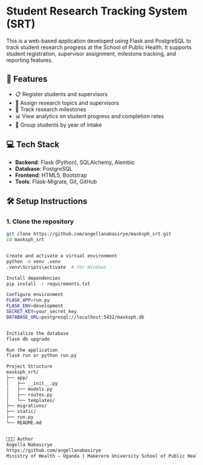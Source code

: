 # Student Research Tracking System (SRT)

This is a web-based application developed using Flask and PostgreSQL to track student research progress at the School of Public Health. It supports student registration, supervisor assignment, milestone tracking, and reporting features.

## 🚀 Features

- 📋 Register students and supervisors
- 🧠 Assign research topics and supervisors
- 📅 Track research milestones
- 📊 View analytics on student progress and completion rates
- 📌 Group students by year of intake

## 💻 Tech Stack

- **Backend**: Flask (Python), SQLAlchemy, Alembic
- **Database**: PostgreSQL
- **Frontend**: HTML5, Bootstrap
- **Tools**: Flask-Migrate, Git, GitHub

## 🛠️ Setup Instructions

### 1. Clone the repository

```bash
git clone https://github.com/angellanabasirye/masksph_srt.git
cd masksph_srt


Create and activate a virtual environment
python -m venv .venv
.venv\Scripts\activate  # for Windows

Install dependencies
pip install -r requirements.txt

Configure environment
FLASK_APP=run.py
FLASK_ENV=development
SECRET_KEY=your_secret_key
DATABASE_URL=postgresql://localhost:5432/masksph.db


Initialize the database
flask db upgrade

Run the application
flask run or python run.py

Project Structure
masksph_srt/
├── app/
│   ├── __init__.py
│   ├── models.py
│   ├── routes.py
│   └── templates/
├── migrations/
├── static/
├── run.py
└── README.md


👩🏽‍💻 Author
Angella Nabasirye
https://github.com/angellanabasirye
Ministry of Health – Uganda | Makerere University School of Public Health

